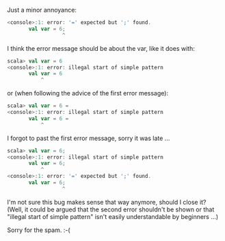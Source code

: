 Just a minor annoyance:

```scala
<console>:1: error: '=' expected but ';' found.
       val var = 6;
                  ^
```

I think the error message should be about the var, like it does with:

```scala
scala> val var = 6
<console>:1: error: illegal start of simple pattern
       val var = 6
           ^
```

or (when following the advice of the first error message):

```scala
scala> val var = 6 =
<console>:1: error: illegal start of simple pattern
       val var = 6 =
           ^
```
I forgot to past the first error message, sorry it was late ...

```scala
scala> val var = 6;
<console>:1: error: illegal start of simple pattern
       val var = 6;
           ^
<console>:1: error: '=' expected but ';' found.
       val var = 6;
                  ^
```


I'm not sure this bug makes sense that way anymore, should I close it?
(Well, it could be argued that the second error shouldn't be shown or that "illegal start of simple pattern" isn't easily understandable by beginners ...)

Sorry for the spam. :-(
